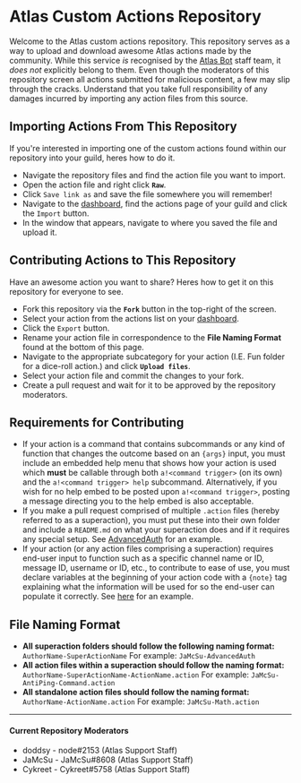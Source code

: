 # Atlas Custom Actions Repository
Welcome to the Atlas custom actions repository. This repository serves as a way to upload and download awesome Atlas actions made by the community. While this service *is* recognised by the [Atlas Bot](https://atlasbot.xyz/) staff team, it *does not* explicitly belong to them. Even though the moderators of this repository screen all actions submitted for malicious content, a few may slip through the cracks. Understand that you take full responsibility of any damages incurred by importing any action files from this source.

## Importing Actions From This Repository
If you're interested in importing one of the custom actions found within our repository into your guild, heres how to do it.
* Navigate the repository files and find the action file you want to import.
* Open the action file and right click **`Raw`**.
* Click `Save link as` and save the file somewhere you will remember!
* Navigate to the [dashboard](https://atlasbot.xyz/), find the actions page of your guild and click the `Import` button.
* In the window that appears, navigate to where you saved the file and upload it.

## Contributing Actions to This Repository
Have an awesome action you want to share? Heres how to get it on this repository for everyone to see.
* Fork this repository via the **`Fork`** button in the top-right of the screen.
* Select your action from the actions list on your [dashboard](https://atlasbot.xyz/).
* Click the `Export` button.
* Rename your action file in correspondence to the **File Naming Format** found at the bottom of this page.
* Navigate to the appropriate subcategory for your action (I.E. Fun folder for a dice-roll action.) and click **`Upload files`**.
* Select your action file and commit the changes to your fork.
* Create a pull request and wait for it to be approved by the repository moderators.

## Requirements for Contributing
* If your action is a command that contains subcommands or any kind of function that changes the outcome based on an `{args}` input, you must include an embedded help menu that shows how your action is used which **must** be callable through both `a!<command trigger>` (on its own) and the `a!<command trigger> help` subcommand. Alternatively, if you wish for no help embed to be posted upon `a!<command trigger>`, posting a message directing you to the help embed is also acceptable.
* If you make a pull request comprised of multiple `.action` files (hereby referred to as a superaction), you must put these into their own folder and include a `README.md` on what your superaction does and if it requires any special setup. See [AdvancedAuth](https://github.com/doddsy/atlas-custom-actions/tree/master/Moderation/JaMcSu-AdvancedAuth) for an example.
* If your action (or any action files comprising a superaction) requires end-user input to function such as a specific channel name or ID, message ID, username or ID, etc., to contribute to ease of use, you must declare variables at the beginning of your action code with a `{note}` tag explaining what the information will be used for so the end-user can populate it correctly. See [here](https://i.imgur.com/dVldQxo.png) for an example.

## File Naming Format
* **All superaction folders should follow the following naming format:** ```AuthorName-SuperActionName```
For example: ```JaMcSu-AdvancedAuth```
* **All action files within a superaction should follow the naming format:** ```AuthorName-SuperActionName-ActionName.action```
For example: ```JaMcSu-AntiPing-Command.action```
* **All standalone action files should follow the naming format:** ```AuthorName-ActionName.action```
For example: ```JaMcSu-Math.action```

----------

#### Current Repository Moderators
* doddsy - node#2153 (Atlas Support Staff)
* JaMcSu - JaMcSu#8608 (Atlas Support Staff)
* Cykreet - Cykreet#5758 (Atlas Support Staff)

